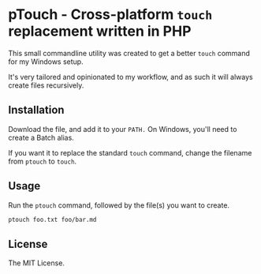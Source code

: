 # pTouch - Cross-platform `touch` replacement written in PHP

This small commandline utility was created to get a better `touch` command for my Windows setup.

It's very tailored and opinionated to my workflow, and as such it will always create files recursively.

## Installation

Download the file, and add it to your `PATH.` On Windows, you'll need to create a Batch alias.

If you want it to replace the standard `touch` command, change the filename from `ptouch` to `touch`.

## Usage

Run the `ptouch` command, followed by the file(s) you want to create.

```bash
ptouch foo.txt foo/bar.md
```

## License

The MIT License.
